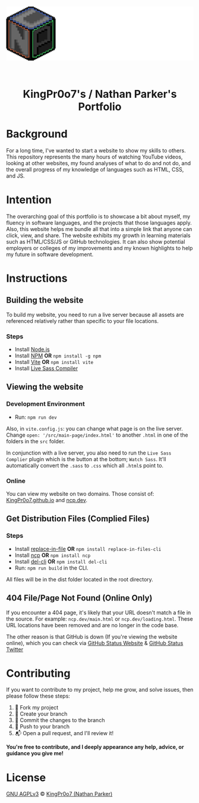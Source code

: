 <p align="center"><a href="https://ncp.dev" target="_blank"><img src="images/branding/ncp-logo.png?raw=true alt="Nathan Parker's logo"></a></p>

<br>

<h1 align="center">KingPr0o7's / Nathan Parker's Portfolio</h1>

# Background
For a long time, I've wanted to start a website to show my skills to others. This repository represents the many hours of watching YouTube videos, looking at other websites, my found analyses of what to do and not do, and the overall progress of my knowledge of languages such as HTML, CSS, and JS. 

# Intention
The overarching goal of this portfolio is to showcase a bit about myself, my fluency in software languages, and the projects that those languages apply. Also, this website helps me bundle all that into a simple link that anyone can click, view, and share. The website exhibits my growth in learning materials such as HTML/CSS/JS or GitHub technologies. It can also show potential employers or colleges of my improvements and my known highlights to help my future in software development. 

# Instructions

## Building the website
To build my website, you need to run a live server because all assets are referenced relatively rather than specific to your file locations.

### Steps
- Install [Node.js](https://nodejs.org/en/)
- Install [NPM](https://docs.npmjs.com/downloading-and-installing-node-js-and-npm) **OR** `npm install -g npm`
- Install [Vite](https://vitejs.dev/guide/) **OR** `npm install vite` 
- Install [Live Sass Compiler](https://marketplace.visualstudio.com/items?itemName=ritwickdey.live-sass)
## Viewing the website

### Development Environment
- Run: `npm run dev`

Also, in `vite.config.js`: you can change what page is on the live server. Change `open: '/src/main-page/index.html'` to another `.html` in one of the folders in the `src` folder. 

In conjunction with a live server, you also need to run the `Live Sass Complier` plugin which is the button at the bottom; `Watch Sass`. It'll automatically convert the `.sass` to `.css` which all `.html`s point to.

### Online
You can view my website on two domains. Those consist of: [KingPr0o7.github.io](https://KingPr0o7.github.io) and [ncp.dev](https://ncp.dev).

## Get Distribution Files (Complied Files)

### Steps
- Install [replace-in-file](https://www.npmjs.com/package/replace-in-files-cli) **OR** `npm install replace-in-files-cli`
- Install [ncp](https://www.npmjs.com/package/ncp) **OR** `npm install ncp`
- Install [del-cli](https://www.npmjs.com/package/del-cli) **OR** `npm install del-cli`
- Run: `npm run build` in the CLI.

All files will be in the dist folder located in the root directory.

## 404 File/Page Not Found (Online Only)
If you encounter a 404 page, it's likely that your URL doesn't match a file in the source. For example: `ncp.dev/main.html` or `ncp.dev/loading.html`. These URL locations have been removed and are no longer in the code base.

The other reason is that GitHub is down (If you're viewing the website online), which you can check via [GitHub Status Website](https://www.githubstatus.com/) & [GitHub Status Twitter](https://twitter.com/githubstatus)

# Contributing
If you want to contribute to my project, help me grow, and solve issues, then please follow these steps:
1. 🍴 Fork my project
2. 🌿 Create your branch
3. 📌 Commit the changes to the branch
4. 💪 Push to your branch
5. 📬 Open a pull request, and I'll review it!

__You're free to contribute, and I deeply appearance any help, advice, or guidance you give me!__

# License 
[GNU AGPLv3](https://github.com/KingPr0o7/KingPr0o7.github.io/blob/main/LICENSE) © [KingPr0o7 (Nathan Parker)](https://github.com/KingPr0o7)
